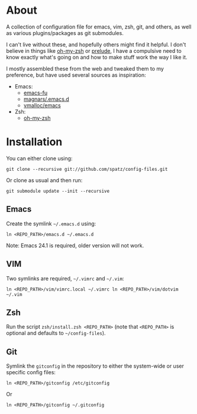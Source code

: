 # About #

A collection of configuration file for emacs, vim, zsh, git, and others, as well
as various plugins/packages as git submodules.

I can't live without these, and hopefully others might find it helpful. I don't
believe in things like [oh-my-zsh](https://github.com/robbyrussell/oh-my-zsh/)
or [prelude](http://batsov.com/prelude/), I have a compulsive need to know
exactly what's going on and how to make stuff work the way I like it.

I mostly assembled these from the web and tweaked them to my preference, but have used
several sources as inspiration:

* Emacs:
    * [emacs-fu](http://www.djcbsoftware.nl/dot-emacs.html)
    * [magnars/.emacs.d](https://github.com/magnars/.emacs.d)
    * [vmalloc/emacs](https://github.com/vmalloc/emacs)
* Zsh:
    * [oh-my-zsh](https://github.com/robbyrussell/oh-my-zsh/)

# Installation #

You can either clone using:

    git clone --recursive git://github.com/spatz/config-files.git

Or clone as usual and then run:

    git submodule update --init --recursive

## Emacs ##

Create the symlink `~/.emacs.d` using:

    ln <REPO_PATH>/emacs.d ~/.emacs.d

Note: Emacs 24.1 is required, older version will not work.

## VIM ##

Two symlinks are required, `~/.vimrc` and `~/.vim`:

    ln <REPO_PATH>/vim/vimrc.local ~/.vimrc ln <REPO_PATH>/vim/dotvim ~/.vim

## Zsh ##

Run the script `zsh/install.zsh <REPO_PATH>` (note that `<REPO_PATH>` is
optional and defaults to `~/config-files`).

## Git ##

Symlink the `gitconfig` in the repository to either the system-wide or user
specific config files:

    ln <REPO_PATH>/gitconfig /etc/gitconfig

Or

    ln <REPO_PATH>/gitconfig ~/.gitconfig
